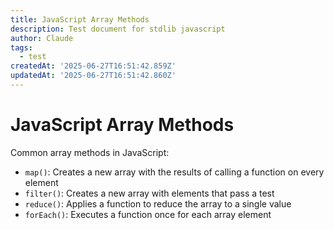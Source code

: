 ```yaml
---
title: JavaScript Array Methods
description: Test document for stdlib javascript
author: Claude
tags:
  - test
createdAt: '2025-06-27T16:51:42.859Z'
updatedAt: '2025-06-27T16:51:42.860Z'
---
```

# JavaScript Array Methods

Common array methods in JavaScript:

- `map()`: Creates a new array with the results of calling a function on every element
- `filter()`: Creates a new array with elements that pass a test
- `reduce()`: Applies a function to reduce the array to a single value
- `forEach()`: Executes a function once for each array element
